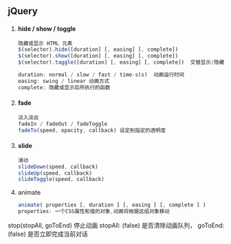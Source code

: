 ## jQuery

1. #### hide / show / toggle

   ```javascript
   隐藏或显示 HTML 元素
   $(selector).hide([duration] [, easing] [, complete])
   $(selector).show([duration] [, easing] [, complete])
   $(selector).taggle([duration] [, easing] [, complete])  交替显示/隐藏
   
   duration: normal / slow / fast / time-s(s)  动画运行时间
   easing: swing / linear 动画方式
   complete: 隐藏或显示后所执行的函数
   ```

   

2. #### fade

   ```javascript
   淡入淡出
   fadeIn / fadeOut / fadeToggle
   fadeTo(speed, opacity, callback)	设定到指定的透明度
   ```

3. #### slide

   ```javascript
   滑动
   slideDown(speed, callback)
   slideUp(speed, callback)
   slideToggle(speed, callback)
   ```

   

4. animate

   ```javascript
   animate( properties [, duration ] [, easing ] [, complete ] )
   properties: 一个CSS属性和值的对象,动画将根据这组对象移动
   
stop(stopAll, goToEnd)	停止动画
   stopAll: (false) 是否清除动画队列，
   goToEnd: (false) 是否立即完成当前对话
   ```
   
   